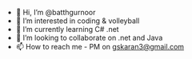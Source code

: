 - 👋 Hi, I’m @batthgurnoor
- 👀 I’m interested in coding & volleyball
- 🌱 I’m currently learning C# .net
- 💞️ I’m looking to collaborate on .net and Java
- 📫 How to reach me - PM on gskaran3@gmail.com

<!---
batthgurnoor/batthgurnoor is a ✨ special ✨ repository because its `README.md` (this file) appears on your GitHub profile.
You can click the Preview link to take a look at your changes.
--->
